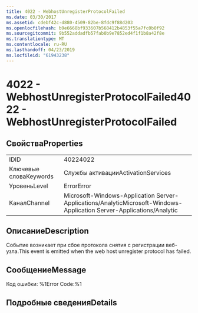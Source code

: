 ```yaml
---
title: 4022 - WebhostUnregisterProtocolFailed
ms.date: 03/30/2017
ms.assetid: cdebf42c-d880-4509-82be-8fdc9f88d203
ms.openlocfilehash: b9e6668bf933607b568412b4853f55a7fc0b0f92
ms.sourcegitcommit: 9b552addadfb57fab0b9e7852ed4f1f1b8a42f8e
ms.translationtype: MT
ms.contentlocale: ru-RU
ms.lasthandoff: 04/23/2019
ms.locfileid: "61943238"
---
```

# <a name="4022---webhostunregisterprotocolfailed"></a><span data-ttu-id="c15c0-102">4022 - WebhostUnregisterProtocolFailed</span><span class="sxs-lookup"><span data-stu-id="c15c0-102">4022 - WebhostUnregisterProtocolFailed</span></span>
## <a name="properties"></a><span data-ttu-id="c15c0-103">Свойства</span><span class="sxs-lookup"><span data-stu-id="c15c0-103">Properties</span></span>  
  
|||  
|-|-|  
|<span data-ttu-id="c15c0-104">ID</span><span class="sxs-lookup"><span data-stu-id="c15c0-104">ID</span></span>|<span data-ttu-id="c15c0-105">4022</span><span class="sxs-lookup"><span data-stu-id="c15c0-105">4022</span></span>|  
|<span data-ttu-id="c15c0-106">Ключевые слова</span><span class="sxs-lookup"><span data-stu-id="c15c0-106">Keywords</span></span>|<span data-ttu-id="c15c0-107">Службы активации</span><span class="sxs-lookup"><span data-stu-id="c15c0-107">ActivationServices</span></span>|  
|<span data-ttu-id="c15c0-108">Уровень</span><span class="sxs-lookup"><span data-stu-id="c15c0-108">Level</span></span>|<span data-ttu-id="c15c0-109">Error</span><span class="sxs-lookup"><span data-stu-id="c15c0-109">Error</span></span>|  
|<span data-ttu-id="c15c0-110">Канал</span><span class="sxs-lookup"><span data-stu-id="c15c0-110">Channel</span></span>|<span data-ttu-id="c15c0-111">Microsoft-Windows-Application Server-Applications/Analytic</span><span class="sxs-lookup"><span data-stu-id="c15c0-111">Microsoft-Windows-Application Server-Applications/Analytic</span></span>|  
  
## <a name="description"></a><span data-ttu-id="c15c0-112">Описание</span><span class="sxs-lookup"><span data-stu-id="c15c0-112">Description</span></span>  
 <span data-ttu-id="c15c0-113">Событие возникает при сбое протокола снятия с регистрации веб-узла.</span><span class="sxs-lookup"><span data-stu-id="c15c0-113">This event is emitted when the web host unregister protocol has failed.</span></span>  
  
## <a name="message"></a><span data-ttu-id="c15c0-114">Сообщение</span><span class="sxs-lookup"><span data-stu-id="c15c0-114">Message</span></span>  
 <span data-ttu-id="c15c0-115">Код ошибки: %1</span><span class="sxs-lookup"><span data-stu-id="c15c0-115">Error Code:%1</span></span>  
  
## <a name="details"></a><span data-ttu-id="c15c0-116">Подробные сведения</span><span class="sxs-lookup"><span data-stu-id="c15c0-116">Details</span></span>
